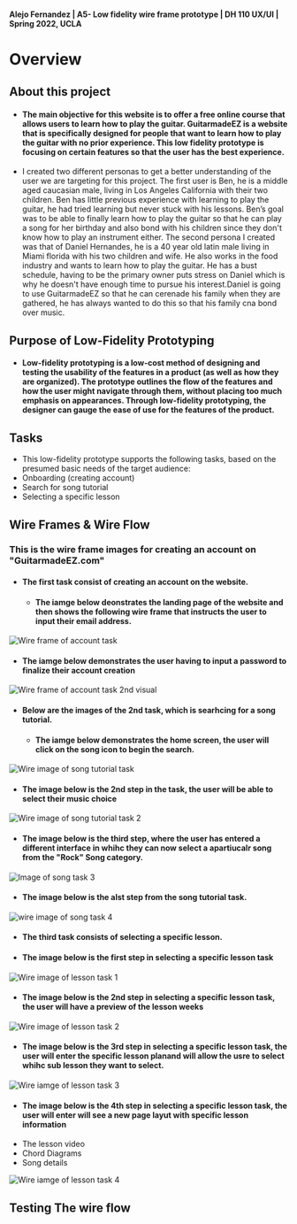 #### Alejo Fernandez | A5- Low fidelity wire frame prototype | DH 110 UX/UI | Spring 2022, UCLA

# Overview

## About this project
  - #### The main objective for this website is to offer a free online course that allows users to learn how to play the guitar. GuitarmadeEZ is a website that is specifically designed for people that want to learn how to play the guitar with no prior experience. This low fidelity prototype is focusing on certain features so that the user has the best experience.

  - I created two different personas to get a better understanding of the user we are targeting for this project. The first user is Ben, he is a middle aged caucasian male, living in Los Angeles California with their two children. Ben has little previous experience with learning to play the guitar, he had tried learning but never stuck with his lessons. Ben’s goal was to be able to finally learn how to play the guitar so that he can play a song for her birthday and also bond with his children since they don't know how to play an instrument either. The second persona I created was that of Daniel Hernandes, he is a 40 year old latin male living in Miami florida with his two children and wife. He also  works in the food industry and wants to learn how to play the guitar. He has a bust schedule, having to be the primary owner puts stress on Daniel which is why he doesn't have enough time to pursue his interest.Daniel is going to use GuitarmadeEZ so that he can cerenade his family when they are gathered, he has always wanted to do this so that his family cna bond over music.

## Purpose of Low-Fidelity Prototyping

  - #### Low-fidelity prototyping is a low-cost method of designing and testing the usability of the features in a product (as well as how they are organized). The prototype outlines the flow of the features and how the user might navigate through them, without placing too much emphasis on appearances. Through low-fidelity prototyping, the designer can gauge the ease of use for the features of the product.

## Tasks
  - This low-fidelity prototype supports the following tasks, based on the presumed basic needs of the target audience:
  - Onboarding (creating account)
  - Search for song tutorial
  - Selecting a specific lesson 

## Wire Frames & Wire Flow

### This is the wire frame images for creating an account on "GuitarmadeEZ.com"

  - #### The first task consist of creating an account on the website.
    - #### The iamge below deonstrates the landing page of the website and then shows the following wire frame that instructs the user to input their email address.
  
![Wire frame of account task](Account-task-1.png)

 - #### The iamge below demonstrates the user having to input a password to finalize their account creation

![Wire frame of account task 2nd visual](Account-task-2.png)

  - #### Below are the images of the 2nd task, which is searhcing for a song tutorial.

    - #### The iamge below demonstrates the home screen, the user will click on the song icon to begin the search.
    
![Wire image of song tutorial task](Song-task-1.png)

   - #### The image below is the 2nd step in the task, the user will be able to select their music choice
   
![Wire image of song tutorial task 2](Song-task-2.png)

  - #### The image below is the third step, where the user has entered a different interface in whihc they can now select a apartiucalr song from the "Rock" Song category.
 
![Image of song task 3](Song-task-3.png)

  - #### The image below is the alst step from the song tutorial task.
  
  ![ wire image of song task 4](Song-task-4.png)
  
   - #### The third task consists of selecting a specific lesson.
   
   - #### The image below is the first step in selecting a specific lesson task

![Wire image of lesson task 1](Lesson-task-1.png)

 - #### The image below is the 2nd step in selecting a specific lesson task, the user will have a preview of the lesson weeks 

![Wire image of lesson task 2](Lesson-task-2.png)

  - #### The image below is the 3rd step in selecting a specific lesson task, the user will enter the specific lesson planand will allow the usre to select whihc sub lesson they want to select.

![Wire iamge of lesson task 3](Lessson-task-3.png)

 - #### The image below is the 4th step in selecting a specific lesson task, the user will enter will see a new page layut with specific lesson information
  - The lesson video
  - Chord Diagrams
  - Song details

![Wire iamge of lesson task 4](Lesson-task-4.png)

## Testing The wire flow
